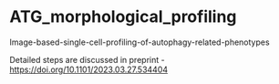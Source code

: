 # ATG_morphological_profiling
Image-based-single-cell-profiling-of-autophagy-related-phenotypes

Detailed steps are discussed in preprint - https://doi.org/10.1101/2023.03.27.534404
